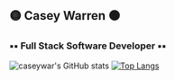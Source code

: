 ## 🟡 Casey Warren ⚫️
### ▪️▪️ Full Stack Software Developer ▪️▪️
![caseywar's GitHub stats](https://github-readme-stats.vercel.app/api?username=caseywar&show_icons=true&theme=merko)
[![Top Langs](https://github-readme-stats.vercel.app/api/top-langs/?username=caseywar)](https://github.com/caseywar/github-readme-stats)



<!--
**caseywar/caseywar** is a ✨ _special_ ✨ repository because its `README.md` (this file) appears on your GitHub profile.

Here are some ideas to get you started:

- 🔭 I’m currently working on ...
- 🌱 I’m currently learning ...
- 👯 I’m looking to collaborate on ...
- 🤔 I’m looking for help with ...
- 💬 Ask me about ...
- 📫 How to reach me: ...
- 😄 Pronouns: ...
- ⚡ Fun fact: ...
-->
